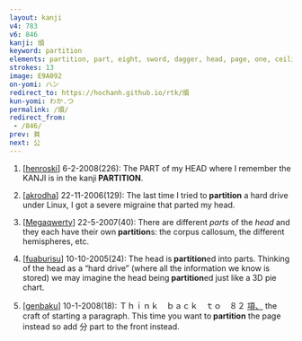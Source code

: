 ```yaml
---
layout: kanji
v4: 783
v6: 846
kanji: 頒
keyword: partition
elements: partition, part, eight, sword, dagger, head, page, one, ceiling, drop, shellfish, clam, oyster, eye, animal legs, eight
strokes: 13
image: E9A092
on-yomi: ハン
redirect_to: https://hochanh.github.io/rtk/頒
kun-yomi: わか.つ
permalink: /頒/
redirect_from:
 - /846/
prev: 貧
next: 公
---
```


1) [<a href="http://kanji.koohii.com/profile/henroski">henroski</a>] 6-2-2008(226): The PART of my HEAD where I remember the KANJI is in the kanji<strong> PARTITION</strong>.

2) [<a href="http://kanji.koohii.com/profile/akrodha">akrodha</a>] 22-11-2006(129): The last time I tried to<strong> partition</strong> a hard drive under Linux, I got a severe migraine that parted my head.

3) [<a href="http://kanji.koohii.com/profile/Megaqwerty">Megaqwerty</a>] 22-5-2007(40): There are different <em>parts</em> of the <em>head</em> and they each have their own<strong> partition</strong>s: the corpus callosum, the different hemispheres, etc.

4) [<a href="http://kanji.koohii.com/profile/fuaburisu">fuaburisu</a>] 10-10-2005(24): The head is<strong> partition</strong>ed into parts. Thinking of the head as a “hard drive” (where all the information we know is stored) we may imagine the head being<strong> partition</strong>ed just like a 3D pie chart.

5) [<a href="http://kanji.koohii.com/profile/genbaku">genbaku</a>] 10-1-2008(18): Ｔｈｉｎｋ　ｂａｃｋ　ｔｏ　８２ <a href="midori://search?text=項、">項、</a> the craft of starting a paragraph. This time you want to<strong> partition</strong> the page instead so add 分 part to the front instead.

